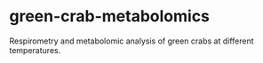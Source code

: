 # green-crab-metabolomics

Respirometry and metabolomic analysis of green crabs at different temperatures.
